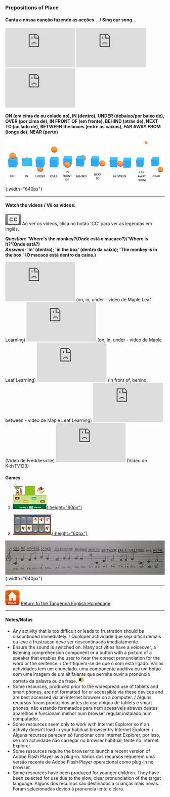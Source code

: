 ### Prepositions of Place 

#### Canta a nossa canção fazendo as acções... / Sing our song...  

<iframe width="220" height="124" src="https://www.youtube.com/embed/NpIfvRw3zNQ" frameborder="0" allow="accelerometer; autoplay; encrypted-media; gyroscope; picture-in-picture" allowfullscreen></iframe> <iframe width="220" height="124" src="https://www.youtube.com/embed/z3kV1oEbZKE" frameborder="0" allow="accelerometer; autoplay; encrypted-media; gyroscope; picture-in-picture" allowfullscreen></iframe> <iframe width="220" height="124" src="https://www.youtube.com/embed/w0nOifIWHqs" frameborder="0" allow="accelerometer; autoplay; encrypted-media; gyroscope; picture-in-picture" allowfullscreen></iframe>  

**ON (em cima de ou colado no), IN (dentro), UNDER (debaixo/por baixo de), OVER (por cima de), IN FRONT OF (em frente), BEHIND (atrás de), NEXT TO (ao lado de), BETWEEN the boxes (entre as caixas), FAR AWAY FROM (longe de), NEAR (perto)**  

![pp_10](/images/pp_10.PNG){:width="640px"}  

***

#### Watch the videos / Vê os vídeos:

![clocap](/images/clocap.png) Ao ver os vídeos, clica no botão 'CC' para ver as legendas em inglês.

***Question:*** **'Where's the monkey?(Onde está o macaco?)/'Where is it?'(Onde está?)**  
***Answers:*** **'in' (dentro); 'in the box' (dentro da caixa); 'The monkey is in the box.' (O macaco está dentro da caixa.)**

<iframe width="220" height="124" src="https://www.youtube.com/embed/8F0NYBBKczM" frameborder="0" allow="accelerometer; autoplay; encrypted-media; gyroscope; picture-in-picture" allowfullscreen></iframe> (on, in, under - vídeo de Maple Leaf Learning)
<iframe width="220" height="124" src="https://www.youtube.com/embed/uDGwhiwwxXA" frameborder="0" allow="accelerometer; autoplay; encrypted-media; gyroscope; picture-in-picture" allowfullscreen></iframe> (on, in, under - vídeo de Maple Leaf Learning)
<iframe width="220" height="124" src="https://www.youtube.com/embed/xERTESWbqhU" frameborder="0" allow="accelerometer; autoplay; encrypted-media; gyroscope; picture-in-picture" allowfullscreen></iframe> (in front of, behind, between - vídeo de Maple Leaf Learning)
<iframe width="220" height="124" src="https://www.youtube.com/embed/YI6VAsGlk7U" frameborder="0" allow="accelerometer; autoplay; encrypted-media; gyroscope; picture-in-picture" allowfullscreen></iframe> (Vídeo de Freddiesville)
<iframe width="220" height="124" src="https://www.youtube.com/embed/idJYhjGyWTU" frameborder="0" allow="accelerometer; autoplay; encrypted-media; gyroscope; picture-in-picture" allowfullscreen></iframe> (Vídeo de KidsTV123)

#### Games

1. [![smpp](/images/smpp.png){:height="60px"}](https://www.eslgamesplus.com/prepositions-of-place-esl-fun-game-online-grammar-practice/)
<!--- 2. [![efgpp](/images/efgpp.PNG)](https://englishflashgames.blogspot.pt/2008/06/prepositions-of-place-game.html) -->
2. [![ppme](/images/ppme.png){:height="60px"}](http://eslgamesworld.com/members/games/grammar/memory%20game/prepositions%20of%20place/prepositions.html)

![pauta_10](/images/pauta_10.jpg){:width="640px"} 

***
[![home](/images/home.PNG)](https://tangerina-pt.github.io/English) [Return to the Tangerina English Homepage](https://tangerina-pt.github.io/English)

***
#### Notes/Notas
* Any activity that is too difficult or leads to frustration should be discontinued immediately. / Qualquer actividade que seja difícil demais ou leve à frustraçao deve ser descontinuada imediatamente.
* Ensure the sound is switched on. Many activities have a voiceover, a listening comprehension component or a button with a picture of a speaker that enables the user to hear the correct pronunciation for the word or the sentence. / Certifiquem-se de que o som está ligado. Várias actividades tem um enunciado, uma componente auditiva ou um botão com uma imagem de um altifalante que permite ouvir a pronúncia correta da palavra ou da frase. ![spkr2](/images/spkr2.PNG)
* Some resources, produced prior to the widespread use of tablets and smart phones, are not formatted for or accessible via these devices and are best accessed via an internet browser on a computer. / Alguns recursos foram produzidos antes do uso ubíquo de tablets e smart phones, não estando formatados para nem acessíveis através destes aparelhos e funcionam melhor num browser regular instalado num computador.
* Some resources seem only to work with Internet Explorer so if an activity doesn't load in your habitual browser try Internet Explorer. / Alguns recursos parecem só funcionar com Internet Explorer, por isso, se uma actividade não carregar no browser habitual, tente no Internet Explorer.
* Some resources require the browser to launch a recent version of Adobe Flash Player as a plug-in. Vários dos recursos requerem uma versão recente de Adobe Flash Player operacional como plug-in no browser.
* Some resources have been produced for younger children. They have been selected for use due to the slow, clear pronunciation of the target language. Alguns dos recursos são destinados a crianças mais novas. Foram selecionados devido à pronuncia lenta e clara.
